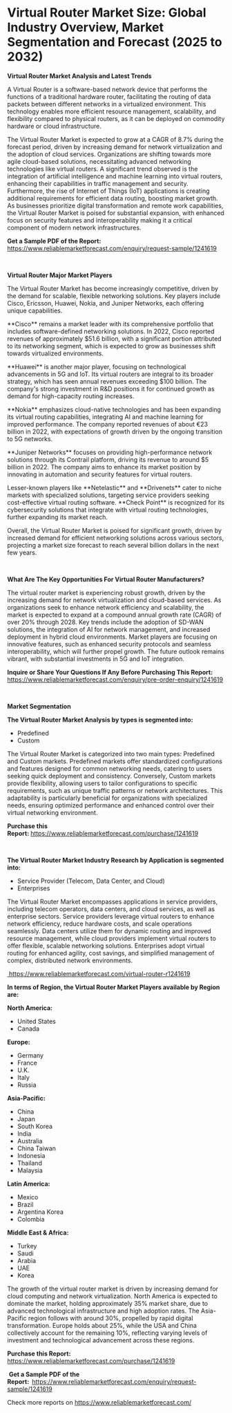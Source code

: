 <p><h1>Virtual Router Market Size: Global Industry Overview, Market Segmentation and Forecast (2025 to 2032)</h1></p><p><strong>Virtual Router Market Analysis and Latest Trends</strong></p>
<p><p>A Virtual Router is a software-based network device that performs the functions of a traditional hardware router, facilitating the routing of data packets between different networks in a virtualized environment. This technology enables more efficient resource management, scalability, and flexibility compared to physical routers, as it can be deployed on commodity hardware or cloud infrastructure.</p><p>The Virtual Router Market is expected to grow at a CAGR of 8.7% during the forecast period, driven by increasing demand for network virtualization and the adoption of cloud services. Organizations are shifting towards more agile cloud-based solutions, necessitating advanced networking technologies like virtual routers. A significant trend observed is the integration of artificial intelligence and machine learning into virtual routers, enhancing their capabilities in traffic management and security. Furthermore, the rise of Internet of Things (IoT) applications is creating additional requirements for efficient data routing, boosting market growth. As businesses prioritize digital transformation and remote work capabilities, the Virtual Router Market is poised for substantial expansion, with enhanced focus on security features and interoperability making it a critical component of modern network infrastructures.</p></p>
<p><strong>Get a Sample PDF of the Report:&nbsp;</strong> <a href="https://www.reliablemarketforecast.com/enquiry/request-sample/1241619?utm_campaign=1766&utm_medium=2&utm_source=Github&utm_content=ia&utm_term=15022025&utm_id=virtual-router">https://www.reliablemarketforecast.com/enquiry/request-sample/1241619</a></p>
<p>&nbsp;</p>
<p><strong>Virtual Router Major Market Players</strong></p>
<p><p>The Virtual Router Market has become increasingly competitive, driven by the demand for scalable, flexible networking solutions. Key players include Cisco, Ericsson, Huawei, Nokia, and Juniper Networks, each offering unique capabilities.</p><p>**Cisco** remains a market leader with its comprehensive portfolio that includes software-defined networking solutions. In 2022, Cisco reported revenues of approximately $51.6 billion, with a significant portion attributed to its networking segment, which is expected to grow as businesses shift towards virtualized environments.</p><p>**Huawei** is another major player, focusing on technological advancements in 5G and IoT. Its virtual routers are integral to its broader strategy, which has seen annual revenues exceeding $100 billion. The company's strong investment in R&D positions it for continued growth as demand for high-capacity routing increases.</p><p>**Nokia** emphasizes cloud-native technologies and has been expanding its virtual routing capabilities, integrating AI and machine learning for improved performance. The company reported revenues of about €23 billion in 2022, with expectations of growth driven by the ongoing transition to 5G networks.</p><p>**Juniper Networks** focuses on providing high-performance network solutions through its Contrail platform, driving its revenue to around $5 billion in 2022. The company aims to enhance its market position by innovating in automation and security features for virtual routers.</p><p>Lesser-known players like **Netelastic** and **Drivenets** cater to niche markets with specialized solutions, targeting service providers seeking cost-effective virtual routing software. **Check Point** is recognized for its cybersecurity solutions that integrate with virtual routing technologies, further expanding its market reach.</p><p>Overall, the Virtual Router Market is poised for significant growth, driven by increased demand for efficient networking solutions across various sectors, projecting a market size forecast to reach several billion dollars in the next few years.</p></p>
<p>&nbsp;</p>
<p><strong>What Are The Key Opportunities For Virtual Router Manufacturers?</strong></p>
<p><p>The virtual router market is experiencing robust growth, driven by the increasing demand for network virtualization and cloud-based services. As organizations seek to enhance network efficiency and scalability, the market is expected to expand at a compound annual growth rate (CAGR) of over 20% through 2028. Key trends include the adoption of SD-WAN solutions, the integration of AI for network management, and increased deployment in hybrid cloud environments. Market players are focusing on innovative features, such as enhanced security protocols and seamless interoperability, which will further propel growth. The future outlook remains vibrant, with substantial investments in 5G and IoT integration.</p></p>
<p><strong>Inquire or Share Your Questions If Any Before Purchasing This Report:</strong> <a href="https://www.reliablemarketforecast.com/enquiry/pre-order-enquiry/1241619?utm_campaign=1766&utm_medium=2&utm_source=Github&utm_content=ia&utm_term=15022025&utm_id=virtual-router">https://www.reliablemarketforecast.com/enquiry/pre-order-enquiry/1241619</a></p>
<p>&nbsp;</p>
<p><strong>Market Segmentation</strong></p>
<p><strong>The Virtual Router Market Analysis by types is segmented into:</strong></p>
<p><ul><li>Predefined</li><li>Custom</li></ul></p>
<p><p>The Virtual Router Market is categorized into two main types: Predefined and Custom markets. Predefined markets offer standardized configurations and features designed for common networking needs, catering to users seeking quick deployment and consistency. Conversely, Custom markets provide flexibility, allowing users to tailor configurations to specific requirements, such as unique traffic patterns or network architectures. This adaptability is particularly beneficial for organizations with specialized needs, ensuring optimized performance and enhanced control over their virtual networking environment.</p></p>
<p><strong>Purchase this Report:&nbsp;</strong><a href="https://www.reliablemarketforecast.com/purchase/1241619?utm_campaign=1766&utm_medium=2&utm_source=Github&utm_content=ia&utm_term=15022025&utm_id=virtual-router">https://www.reliablemarketforecast.com/purchase/1241619</a></p>
<p>&nbsp;</p>
<p><strong>The Virtual Router Market Industry Research by Application is segmented into:</strong></p>
<p><ul><li>Service Provider (Telecom, Data Center, and Cloud)</li><li>Enterprises</li></ul></p>
<p><p>The Virtual Router Market encompasses applications in service providers, including telecom operators, data centers, and cloud services, as well as enterprise sectors. Service providers leverage virtual routers to enhance network efficiency, reduce hardware costs, and scale operations seamlessly. Data centers utilize them for dynamic routing and improved resource management, while cloud providers implement virtual routers to offer flexible, scalable networking solutions. Enterprises adopt virtual routing for enhanced agility, cost savings, and simplified management of complex, distributed network environments.</p></p>
<p><a href="https://www.reliablemarketforecast.com/virtual-router-r1241619?utm_campaign=1766&utm_medium=2&utm_source=Github&utm_content=ia&utm_term=15022025&utm_id=virtual-router">&nbsp;https://www.reliablemarketforecast.com/virtual-router-r1241619</a></p>
<p><strong>In terms of Region, the Virtual Router Market Players available by Region are:</strong></p>
<p>
    <p> <strong> North America: </strong>
        <ul>
            <li>United States</li>
            <li>Canada</li>
        </ul>
        </p> 
    <p> <strong> Europe: </strong>
        <ul>
            <li>Germany</li>
            <li>France</li>
            <li>U.K.</li>
            <li>Italy</li>
            <li>Russia</li>
        </ul>
        </p> 
    <p> <strong> Asia-Pacific: </strong>
        <ul>
            <li>China</li>
            <li>Japan</li>
            <li>South Korea</li>
            <li>India</li>
            <li>Australia</li>
            <li>China Taiwan</li>
            <li>Indonesia</li>
            <li>Thailand</li>
            <li>Malaysia</li>
        </ul>
        </p> 
    <p> <strong> Latin America: </strong>
        <ul>
            <li>Mexico</li>
            <li>Brazil</li>
            <li>Argentina Korea</li>
            <li>Colombia</li>
        </ul>
        </p> 
    <p> <strong> Middle East & Africa: </strong>
        <ul>
            <li>Turkey</li>
            <li>Saudi</li>
            <li>Arabia</li>
            <li>UAE</li>
            <li>Korea</li>
        </ul>
    </p>
    </p>
<p><p>The growth of the virtual router market is driven by increasing demand for cloud computing and network virtualization. North America is expected to dominate the market, holding approximately 35% market share, due to advanced technological infrastructure and high adoption rates. The Asia-Pacific region follows with around 30%, propelled by rapid digital transformation. Europe holds about 25%, while the USA and China collectively account for the remaining 10%, reflecting varying levels of investment and technological advancement across these regions.</p></p>
<p><strong>Purchase this Report: </strong><a href="https://www.reliablemarketforecast.com/purchase/1241619?utm_campaign=1766&utm_medium=2&utm_source=Github&utm_content=ia&utm_term=15022025&utm_id=virtual-router">https://www.reliablemarketforecast.com/purchase/1241619</a></p>
<p>&nbsp;<strong>Get a Sample PDF of the Report:&nbsp;&nbsp;</strong><a href="https://www.reliablemarketforecast.com/enquiry/request-sample/1241619?utm_campaign=1766&utm_medium=2&utm_source=Github&utm_content=ia&utm_term=15022025&utm_id=virtual-router">https://www.reliablemarketforecast.com/enquiry/request-sample/1241619</a></p>
<p><strong></strong></p>
<p>Check more reports on <a href="https://www.reliablemarketforecast.com/?utm_campaign=1766&utm_medium=2&utm_source=Github&utm_content=ia&utm_term=15022025&utm_id=virtual-router">https://www.reliablemarketforecast.com/</a></p>